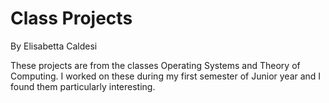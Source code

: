 # Class Projects
By Elisabetta Caldesi

These projects are from the classes Operating Systems and Theory of Computing. I worked on these during my first semester of 
Junior year and I found them particularly interesting. 
